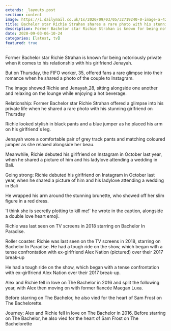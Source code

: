 ```yaml
---
extends: _layouts.post
section: content
image: https://i.dailymail.co.uk/1s/2020/09/03/05/32719240-0-image-a-42_1599108932553.jpg 
title: Bachelor star Richie Strahan shares a rare photo with his stunning girlfriend 
description: Former Bachelor star Richie Strahan is known for being notoriously private when it comes to his relationship with his girlfriend Jenayah. 
date: 2020-09-03-06-10-24 
categories: [latest, tv] 
featured: true 
--- 
```

Former Bachelor star Richie Strahan is known for being notoriously private when it comes to his relationship with his girlfriend Jenayah.

But on Thursday, the FIFO worker, 35, offered fans a rare glimpse into their romance when he shared a photo of the couple to Instagram.

The image showed Richie and Jenayah,28, sitting alongside one another and relaxing on the lounge while enjoying a hot beverage.

Relationship: Former Bachelor star Richie Strahan offered a glimpse into his private life when he shared a rare photo with his stunning girlfriend on Thursday

Richie looked stylish in black pants and a blue jumper as he placed his arm on his girlfriend's leg.

Jenayah wore a comfortable pair of grey track pants and matching coloured jumper as she relaxed alongside her beau.

Meanwhile, Richie debuted his girlfriend on Instagram in October last year, when he shared a picture of him and his ladylove attending a wedding in Bali.

Going strong: Richie debuted his girlfriend on Instagram in October last year, when he shared a picture of him and his ladylove attending a wedding in Bali

He wrapped his arm around the stunning brunette, who showed off her slim figure in a red dress.

'I think she is secretly plotting to kill me!' he wrote in the caption, alongside a double love heart emoji.

Richie was last seen on TV screens in 2018 starring on Bachelor In Paradise.

Roller coaster: Richie was last seen on the TV screens in 2018, starring on Bachelor In Paradise. He had a tough ride on the show, which began with a tense confrontation with ex-girlfriend Alex Nation (pictured) over their 2017 break-up

He had a tough ride on the show, which began with a tense confrontation with ex-girlfriend Alex Nation over their 2017 break-up.

Alex and Richie fell in love on The Bachelor in 2016 and split the following year, with Alex then moving on with former fiancée Maegan Luxa.

Before starring on The Bachelor, he also vied for the heart of Sam Frost on The Bachelorette.

Journey: Alex and Richie fell in love on The Bachelor in 2016. Before starring on The Bachelor, he also vied for the heart of Sam Frost on The Bachelorette

